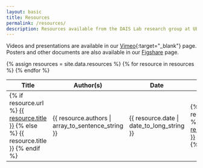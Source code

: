 ```yaml
---
layout: basic
title: Resources
permalink: /resources/
description: Resources available from the DAIS Lab research group at UBC. We post slides, presentations and workshop materials on advanced process control, data analytics and machine learning.
---
```


Videos and presentations are available in our [Vimeo](https://vimeo.com/showcase/7521351){:target="_blank"} page. Posters and other documents are also available in our [Figshare](https://figshare.com/authors/Bhushan_Gopaluni/9643466) page.

<div class="table-container">
<table class="table is-bordered is-striped is-narrow is-hoverable is-fullwidth">
	<thead>
		<tr>
			<th>Title</th>
			<th>Author(s)</th>
			<th>Date</th>
			<th>Download</th>
		</tr>
	</thead>
	<tbody>
		{% assign resources = site.data.resources %}
		{% for resource in resources %}
		<tr>
			<td>
				{% if resource.url %}
					<a target="_blank" href="{{ resource.url }}">{{ resource.title }}</a>
				{% else %}
					{{ resource.title }}
				{% endif %}
			</td>
			<td>{{ resource.authors | array_to_sentence_string }}</td>
			<td>{{ resource.date | date_to_long_string }}</td>
			<td>
				{% if resource.filename %}
					<a target="_blank" href="{{ site.baseurl }}/assets/pdf/{{ resource.filename }}">{{ resource.filename }}</a>
				{% else %}
					-
				{% endif %}
			</td>
		</tr>
		{% endfor %} 
	</tbody>
</table>
</div>